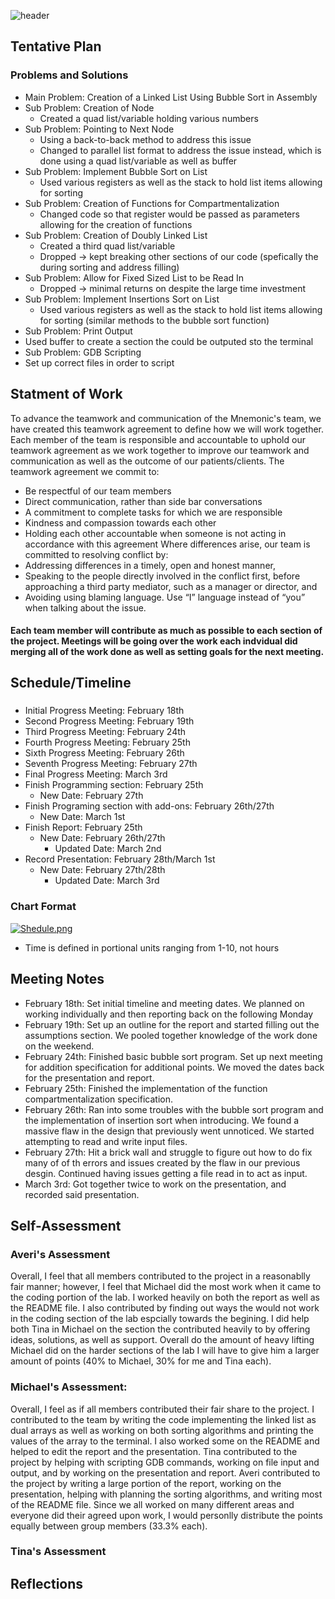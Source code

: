 ![header](https://capsule-render.vercel.app/api?type=waving&color=D5D6EA&height=300&section=header&text=CS3113_SP22_LAB01_TEAMMneumonic&fontSize=30&animation=fadeIn)

## Tentative Plan 
### Problems and Solutions
-   Main Problem: Creation of a Linked List Using Bubble Sort in Assembly 
-  Sub Problem: Creation of Node
   - Created a quad list/variable holding various numbers
-  Sub Problem: Pointing to Next Node
   -  Using a back-to-back method to address this issue
   -   Changed to parallel list format to address the issue instead, which is done using a quad list/variable as well as buffer 
- Sub Problem: Implement Bubble Sort on List
   - Used various registers as well as the stack to hold list items allowing for sorting 
- Sub Problem: Creation of Functions for Compartmentalization
   - Changed code so that register would be passed as parameters allowing for the creation of functions 
- Sub Problem: Creation of Doubly Linked List
   - Created a third quad list/variable 
   - Dropped -> kept breaking other sections of our code (spefically the during sorting and address filling) 
- Sub Problem: Allow for Fixed Sized List to be Read In 
   - Dropped -> minimal returns on despite the large time investment
- Sub Problem: Implement Insertions Sort on List
   -  Used various registers as well as the stack to hold list items allowing for sorting (similar methods to the bubble sort function)
 - Sub Problem: Print Output  
 - Used buffer to create a section the could be outputed sto the terminal
 - Sub Problem: GDB Scripting
 - Set up correct files in order to script
## Statment of Work 
To advance the teamwork and communication of the Mnemonic's team, we have created this
teamwork agreement to define how we will work together.
Each member of the team is responsible and accountable to uphold our teamwork agreement as we
work together to improve our teamwork and communication as well as the outcome of our
patients/clients.
The teamwork agreement we commit to:
- Be respectful of our team members
- Direct communication, rather than side bar conversations
- A commitment to complete tasks for which we are responsible
- Kindness and compassion towards each other
- Holding each other accountable when someone is not acting in accordance with this agreement
Where differences arise, our team is committed to resolving conflict by:
- Addressing differences in a timely, open and honest manner,
- Speaking to the people directly involved in the conflict first, before approaching a third party
mediator, such as a manager or director, and
- Avoiding using blaming language. Use “I” language instead of “you” when talking about the
issue.
#### Each team member will contribute as much as possible to each section of the project. Meetings will be going over the work each indvidual did merging all of the work done as well as setting goals for the next meeting. 

## Schedule/Timeline 
### 
-  Initial Progress Meeting: February 18th
-  Second Progress Meeting: February 19th
-  Third Progress Meeting: February 24th 
-  Fourth Progress Meeting: February 25th 
-  Sixth Progress Meeting: February 26th 
-  Seventh Progress Meeting: February 27th 
-  Final Progress Meeting: March 3rd
-  Finish Programming section: February 25th 
   - New Date: February 27th      
-  Finish Programing section with add-ons: February 26th/27th
      - New Date: March 1st 
-  Finish Report: February 25th
   - New Date: February 26th/27th 
      - Updated Date: March 2nd 
-  Record Presentation: February 28th/March 1st 
   - New Date: February 27th/28th  
      - Updated Date: March 3rd 
### Chart Format 
[![Shedule.png](https://i.postimg.cc/DwhP7pMz/Picture.png)](https://postimg.cc/56PC3g1c)
- Time is defined in portional units ranging from 1-10, not hours
## Meeting Notes
-  February 18th: Set initial timeline and meeting dates. We planned on working individually and then reporting back on the following Monday 
-  February 19th: Set up an outline for the report and started filling out the assumptions section. We pooled together knowledge of the work done on the weekend.
-  February 24th: Finished basic bubble sort program. Set up next meeting for addition specification for additional points. We moved the dates back for the presentation and report.
-  February 25th: Finished the implementation of the function compartmentalization specification.  
-  February 26th: Ran into some troubles with the bubble sort program and the implementation of insertion sort when introducing. We found a massive flaw in the design that previously went unnoticed. We started attempting to read and write input files. 
-  February 27th: Hit a brick wall and struggle to figure out how to do fix many of of th errors and issues created by the flaw in our previous desgin. Continued having issues getting a file read in to act as input. 
 - March 3rd: Got together twice to work on the presentation, and recorded said presentation. 
 ## Self-Assessment 
 
 ### Averi's Assessment
 Overall, I feel that all members contributed to the project in a reasonablly fair manner; however, I feel that Michael did the most work when it came to the coding portion of the lab. I worked heavily on both the report as well as the README file. I also contributed by finding out ways the would not work in the coding section of the lab espcially towards the begining. I did help both Tina in Michael on the section the contributed heavily to by offering ideas, solutions, as well as support. Overall do the amount of heavy lifting Michael did on the harder sections of the lab I will have to give him a larger amount of points (40% to Michael, 30% for me and Tina each). 
 ### Michael's Assessment: 
 Overall, I feel as if all members contributed their fair share to the project. I contributed to the team by writing the code implementing the linked list as dual arrays as well as working on both sorting algorithms and printing the values of the array to the terminal. I also worked some on the README and helped to edit the report and the presentation. Tina contributed to the project by helping with scripting GDB commands, working on file input and output, and by working on the presentation and report. Averi contributed to the project by writing a large portion of the report, working on the presentation, helping with planning the sorting algorithms, and writing most of the README file. Since we all worked on many different areas and everyone did their agreed upon work, I would personlly distribute the points equally between group members (33.3% each).
 
 ### Tina's Assessment
 
 ## Reflections
 
 
 
   
